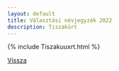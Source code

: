 ```yaml
---
layout: default
title: Választási névjegyzék 2022
description: Tiszakürt
---
```


{% include Tiszakuuxrt.html %}

[Vissza](./)